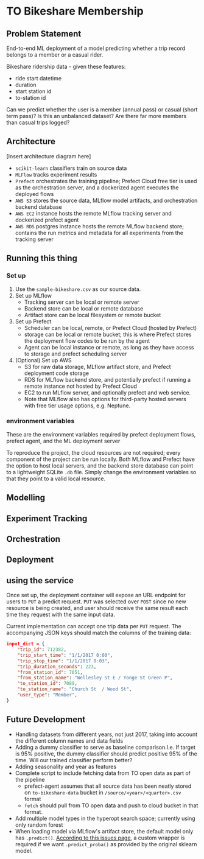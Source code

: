 # TO Bikeshare Membership

## Problem Statement

End-to-end ML deployment of a model predicting whether a trip record belongs to a member or a casual rider.

Bikeshare ridership data - given these features:

* ride start datetime
* duration
* start station id
* to-station id

Can we predict whether the user is a member (annual pass) or casual (short term pass)? Is this an unbalanced dataset? Are there far more members than casual trips logged?

## Architecture

[Insert architecture diagram here]

* `scikit-learn` classifiers train on source data
* `MLFlow` tracks experiment results
* `Prefect` orchestrates the training pipeline; Prefect Cloud free tier is used as the orchestration server, and a dockerized agent executes the deployed flows
* `AWS S3` stores the source data, MLflow model artifacts, and orchestration backend database
* `AWS EC2` instance hosts the remote MLflow tracking server and dockerized prefect agent
* `AWS RDS` postgres instance hosts the remote MLflow backend store; contains the run metrics and metadata for all experiments from the tracking server

## Running this thing

### Set up

1. Use the `sample-bikeshare.csv` as our source data.
2. Set up MLflow
	* Tracking server can be local or remote server
	* Backend store can be local or remote database
	* Artifact store can be local filesystem or remote bucket
3. Set up Prefect
	* Scheduler can be local, remote, or Prefect Cloud (hosted by Prefect)
	* storage can be local or remote bucket; this is where Prefect stores the deployment flow codes to be run by the agent
	* Agent can be local instance or remote, as long as they have access to storage and prefect scheduling server
4. (Optional) Set up AWS
	* S3 for raw data storage, MLflow artifact store, and Prefect deployment code storage
	* RDS for MLflow backend store, and potentially prefect if running a remote instance not hosted by Prefect Cloud
	* EC2 to run MLflow server, and optionally prefect and web service.
	* Note that MLflow also has options for third-party hosted servers with free tier usage options, e.g. Neptune.

### environment variables

These are the environment variables required by prefect deployment flows, prefect agent, and the ML deployment server

<list of env vars to set>
	
To reproduce the project, the cloud resources are not required; every component of the project can be run locally. Both MLflow and Prefect have the option to host local servers, and the backend store database can point to a lightweight SQLite `.db` file. Simply change the environment variables so that they point to a valid local resource.

## Modelling




## Experiment Tracking

## Orchestration

## Deployment

## using the service

Once set up, the deployment container will expose an URL endpoint for users to `PUT` a predict request. `PUT` was selected over `POST` since no new resource is being created, and user should receive the same result each time they request with the same input data.

Current implementation can accept one trip data per `PUT` request. The accompanying JSON keys should match the columns of the training data:

```json
input_dict = {
    "trip_id": 712382,
    "trip_start_time": "1/1/2017 0:00",
    "trip_stop_time": "1/1/2017 0:03",
    "trip_duration_seconds": 223,
    "from_station_id": 7051,
    "from_station_name": "Wellesley St E / Yonge St Green P",
    "to_station_id": 7089,
    "to_station_name": "Church St  / Wood St",
    "user_type": "Member",
}
```

## Future Development

* Handling datasets from different years, not just 2017, taking into account the different column names and data fields
* Adding a dummy classifier to serve as baseline comparison.I.e. If target is 95% positive, the dummy classifier should predict positive 95% of the time. Will our trained classifier perform better?
* Adding seasonality and year as features
* Complete script to include fetching data from TO open data as part of the pipeline
    * prefect-agent assumes that all source data has been neatly stored on `to-bikeshare-data` bucket in `/source/<year>/<quarter>.csv` format
    * `fetch` should pull from TO open data and push to cloud bucket in that format.
* Add multiple model types in the hyperopt search space; currently using only random forest
* When loading model via MLflow's artifact store, the default model only has `.predict()`. [According to this issues page](https://github.com/mlflow/mlflow/issues/694), a custom wrapper is required if we want `.predict_proba()` as provided by the original sklearn model.

